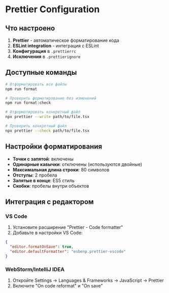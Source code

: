 # Prettier Configuration

## Что настроено

1. **Prettier** - автоматическое форматирование кода
2. **ESLint integration** - интеграция с ESLint
3. **Конфигурация** в `.prettierrc`
4. **Исключения** в `.prettierignore`

## Доступные команды

```bash
# Отформатировать все файлы
npm run format

# Проверить форматирование без изменений
npm run format:check

# Отформатировать конкретный файл
npx prettier --write path/to/file.tsx

# Проверить конкретный файл
npx prettier --check path/to/file.tsx
```

## Настройки форматирования

- **Точки с запятой**: включены
- **Одинарные кавычки**: отключены (используются двойные)
- **Максимальная длина строки**: 80 символов
- **Отступы**: 2 пробела
- **Запятые в конце**: ES5 стиль
- **Скобки**: пробелы внутри объектов

## Интеграция с редактором

### VS Code

1. Установите расширение "Prettier - Code formatter"
2. Добавьте в настройки VS Code:

```json
{
  "editor.formatOnSave": true,
  "editor.defaultFormatter": "esbenp.prettier-vscode"
}
```

### WebStorm/IntelliJ IDEA

1. Откройте Settings → Languages & Frameworks → JavaScript → Prettier
2. Включите "On code reformat" и "On save"
